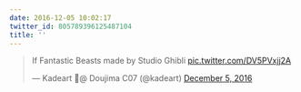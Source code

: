 ```yaml
---
date: 2016-12-05 10:02:17
twitter_id: 805789396125487104
title: ''
---
```


<blockquote class="twitter-tweet"><p lang="en" dir="ltr">If Fantastic Beasts made by Studio Ghibli <a href="https://t.co/DV5PVxjj2A">pic.twitter.com/DV5PVxjj2A</a></p>&mdash; Kadeart 🍄@ Doujima C07 (@kadeart) <a href="https://twitter.com/kadeart/status/805776174802571264?ref_src=twsrc%5Etfw">December 5, 2016</a></blockquote>
<script async src="https://platform.twitter.com/widgets.js" charset="utf-8"></script>
